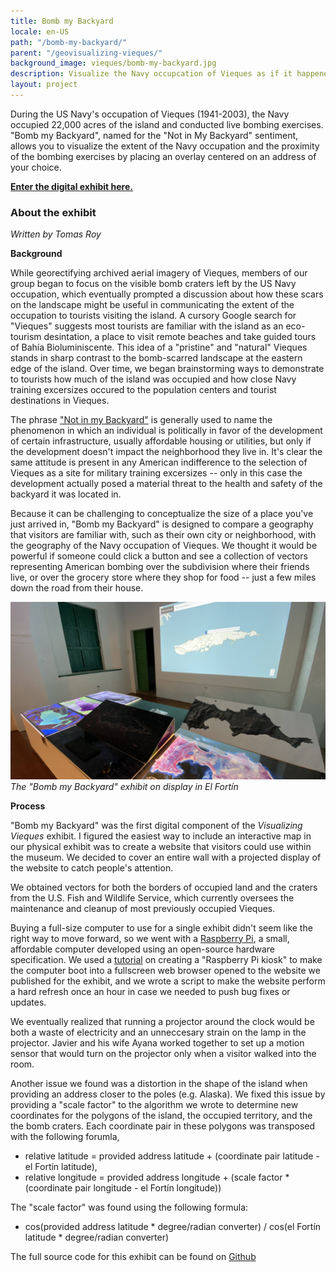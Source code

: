 ```yaml
---
title: Bomb my Backyard
locale: en-US
path: "/bomb-my-backyard/"
parent: "/geovisualizing-vieques/"
background_image: vieques/bomb-my-backyard.jpg
description: Visualize the Navy occupcation of Vieques as if it happened in your neighborhood
layout: project
---
```


During the US Navy's occupation of Vieques (1941-2003), the Navy occupied 22,000 acres of the island and conducted live bombing exercises. "Bomb my Backyard", named for the "Not in My Backyard" sentiment, allows you to visualize the extent of the Navy occupation and the proximity of the bombing exercises by placing an overlay centered on an address of your choice. 

**[Enter the digital exhibit here.](https://bomb-my-backyard.carolinacartography.org/)**

### About the exhibit

*Written by Tomas Roy*

**Background**

While georectifying archived aerial imagery of Vieques, members of our group began to focus on the visible bomb craters left by the US Navy occupation, which eventually prompted a discussion about how these scars on the landscape might be useful in communicating the extent of the occupation to tourists visiting the island. A cursory Google search for "Vieques" suggests most tourists are familiar with the island as an eco-tourism desintation, a place to visit remote beaches and take guided tours of Bahía Bioluminiscente. This idea of a "pristine" and "natural" Vieques stands in sharp contrast to the bomb-scarred landscape at the eastern edge of the island. Over time, we began brainstorming ways to demonstrate to tourists how much of the island was occupied and how close Navy training excersizes occured to the population centers and tourist destinations in Vieques.

The phrase ["Not in my Backyard"](https://en.wikipedia.org/wiki/NIMBY) is generally used to name the phenomenon in which an individual is politically in favor of the development of certain infrastructure, usually affordable housing or utilities, but only if the development doesn't impact the neighborhood they live in. It's clear the same attitude is present in any American indifference to the selection of Vieques as a site for military training excersizes -- only in this case the development actually posed a material threat to the health and safety of the backyard it was located in. 

Because it can be challenging to conceptualize the size of a place you've just arrived in, "Bomb my Backyard" is designed to compare a geography that visitors are familiar with, such as their own city or neighborhood, with the geography of the Navy occupation of Vieques. We thought it would be powerful if someone could click a button and see a collection of vectors representing American bombing over the subdivision where their friends live, or over the grocery store where they shop for food -- just a few miles down the road from their house.

![exhibit7.jpg](/assets/vieques/exhibit7.jpg)
*The "Bomb my Backyard" exhibit on display in El Fortín*

**Process**

"Bomb my Backyard" was the first digital component of the *Visualizing Vieques* exhibit. I figured the easiest way to include an interactive map in our physical exhibit was to create a website that visitors could use within the museum. We decided to cover an entire wall with a projected display of the website to catch people's attention.

We obtained vectors for both the borders of occupied land and the craters from the U.S. Fish and Wildlife Service, which currently oversees the maintenance and cleanup of most previously occupied Vieques. 

Buying a full-size computer to use for a single exhibit didn't seem like the right way to move forward, so we went with a [Raspberry Pi](https://www.raspberrypi.org/), a small, affordable computer developed using an open-source hardware specification. We used a [tutorial](https://pimylifeup.com/raspberry-pi-kiosk/) on creating a "Raspberry Pi kiosk" to make the computer boot into a fullscreen web browser opened to the website we published for the exhibit, and we wrote a script to make the website perform a hard refresh once an hour in case we needed to push bug fixes or updates.

We eventually realized that running a projector around the clock would be both a waste of electricity and an unneccesary strain on the lamp in the projector. Javier and his wife Ayana worked together to set up a motion sensor that would turn on the projector only when a visitor walked into the room.

Another issue we found was a distortion in the shape of the island when providing an address closer to the poles (e.g. Alaska). We fixed this issue by providing a "scale factor" to the algorithm we wrote to determine new coordinates for the polygons of the island, the occupied territory, and the the bomb craters. Each coordinate pair in these polygons was transposed with the following forumla,
- relative latitude = provided address latitude + (coordinate pair latitude  - el Fortín latitude),
- relative longitude = provided address longitude + (scale factor * (coordinate pair longitude - el Fortín longitude))

The "scale factor" was found using the following formula:
- cos(provided address latitude * degree/radian converter) / cos(el Fortín latitude * degree/radian converter)

The full source code for this exhibit can be found on [Github](https://github.com/carolina-cartography/bomb-my-backyard)